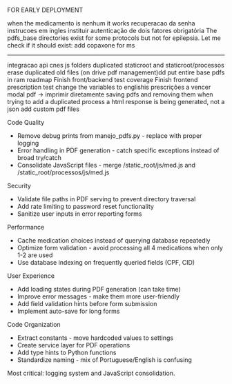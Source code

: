 

FOR EARLY DEPLOYMENT

when the medicamento is nenhum it works
recuperacao da senha instrucoes em ingles
instituir autenticação de dois fatores obrigatória
The pdfs_base directories exist for some protocols but not for epilepsia. Let me check if it should exist:
add copaxone for ms




-----------------------------------------------------------------------------------------------------------------
integracao api cnes
js folders duplicated staticroot and staticroot/processos
erase duplicated old files (on drive pdf management)dd
put entire base pdfs in ram
roadmap
Finish front/backend test coverage
Finish frontend prescription test
change the variables to englishis
prescrições a vencer
modal pdf -> imprimir diretamente
saving pdfs and removing them
when trying to add a duplicated process a html response is being generated, not a json
add custom pdf files

  Code Quality

  - Remove debug prints from manejo_pdfs.py - replace with proper logging
  - Error handling in PDF generation - catch specific exceptions instead of broad try/catch
  - Consolidate JavaScript files - merge /static_root/js/med.js and /static_root/processos/js/med.js

  Security

  - Validate file paths in PDF serving to prevent directory traversal
  - Add rate limiting to password reset functionality
  - Sanitize user inputs in error reporting forms

  Performance

  - Cache medication choices instead of querying database repeatedly
  - Optimize form validation - avoid processing all 4 medications when only 1-2 are used
  - Use database indexing on frequently queried fields (CPF, CID)

  User Experience

  - Add loading states during PDF generation (can take time)
  - Improve error messages - make them more user-friendly
  - Add field validation hints before form submission
  - Implement auto-save for long forms

  Code Organization

  - Extract constants - move hardcoded values to settings
  - Create service layer for PDF operations
  - Add type hints to Python functions
  - Standardize naming - mix of Portuguese/English is confusing

  Most critical: logging system and JavaScript consolidation.


 